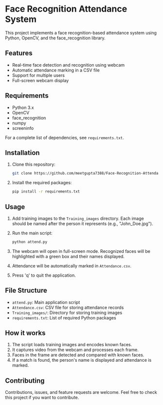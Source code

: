 # Face Recognition Attendance System

This project implements a face recognition-based attendance system using Python, OpenCV, and the face_recognition library.

## Features

- Real-time face detection and recognition using webcam
- Automatic attendance marking in a CSV file
- Support for multiple users
- Full-screen webcam display

## Requirements

- Python 3.x
- OpenCV
- face_recognition
- numpy
- screeninfo

For a complete list of dependencies, see `requirements.txt`.

## Installation

1. Clone this repository:
    ```bash
    git clone https://github.com/meetgupta7388/Face-Recognition-Attendance-System.git

2. Install the required packages:
    ```bash
    pip install -r requirements.txt

## Usage

1. Add training images to the `Training_images` directory. Each image should be named after the person it represents (e.g., "John_Doe.jpg").

2. Run the main script:
   ```bash
   python attend.py

   
3. The webcam will open in full-screen mode. Recognized faces will be highlighted with a green box and their names displayed.

4. Attendance will be automatically marked in `Attendance.csv`.

5. Press 'q' to quit the application.

## File Structure

- `attend.py`: Main application script
- `Attendance.csv`: CSV file for storing attendance records
- `Training_images/`: Directory for storing training images
- `requirements.txt`: List of required Python packages

## How it works

1. The script loads training images and encodes known faces.
2. It captures video from the webcam and processes each frame.
3. Faces in the frame are detected and compared with known faces.
4. If a match is found, the person's name is displayed and attendance is marked.

## Contributing

Contributions, issues, and feature requests are welcome. Feel free to check this project if you want to contribute.


